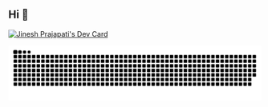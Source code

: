 ## Hi 👋

<!--
**vc-jinesh/vc-jinesh** is a ✨ _special_ ✨ repository because its `README.md` (this file) appears on your GitHub profile.

Here are some ideas to get you started:

- 🔭 I’m currently working on ...
- 🌱 I’m currently learning ...
- 👯 I’m looking to collaborate on ...
- 🤔 I’m looking for help with ...
- 💬 Ask me about ...
- 📫 How to reach me: ...
- 😄 Pronouns: ...
- ⚡ Fun fact: ...
-->

<a href="https://app.daily.dev/jineshprajapati"><img src="https://api.daily.dev/devcards/v2/K4D9I4CEHftsqTYEy4SFd.png?type=wide&r=pel" width="652" alt="Jinesh Prajapati's Dev Card"/></a>

<div align="center">
  <picture>
    <source media="(prefers-color-scheme: light)" srcset="https://github.com/vc-jinesh/vc-jinesh/blob/output/github-contribution-grid-snake.svg">
    <img alt="github contribution grid snake animation" src="https://github.com/vc-jinesh/vc-jinesh/blob/output/github-contribution-grid-snake.svg">
  </picture>
</div>
